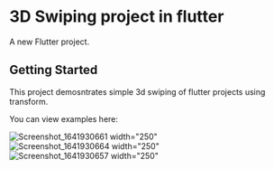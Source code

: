 # 3D Swiping project in flutter

A new Flutter project.

## Getting Started

This project demosntrates simple 3d swiping of flutter projects using transform.

You can view examples here:

![Screenshot_1641930661  width="250"](https://user-images.githubusercontent.com/34872543/150335656-f2e63ae1-3e2b-4b7d-a3ed-f49ee4b7342e.png)
![Screenshot_1641930664  width="250"](https://user-images.githubusercontent.com/34872543/150335693-cc0cf2ef-1dbb-404a-a1d0-9384f7c4c47e.png)
![Screenshot_1641930657  width="250"](https://user-images.githubusercontent.com/34872543/150335704-6ce10413-c691-4593-9f8b-9d30d4394e2b.png)
